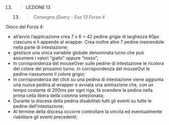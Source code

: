 13. > **LEZIONE 13**
     13. > *Consegna jQuery - Ese 13 Forza 4*

Gioco del Forza 4:
- all’avvio l’applicazione crea 7 x 6 = 42 pedine grigie di larghezza 60px ciascuno e li appende al
wrapper. Crea inoltre altre 7 pedine inserendole nella parte di intestazione;
- gestisce una unica variabile globale denominata turno che può assumere i valori “giallo” oppure
“rosso”;
- In corrispondenza del mouseOver sulle pedine di intestazione le ricolora del colore del prossimo
turno. In corrispondenza del mouseOut le pedine riassumono il colore grigio;
- In corrispondenza del click su una pedina di intestazione viene aggiunta una nuova pedina al
wrapper e avviata una animazione che, con un tempo costante di 200ms per ogni riga, fa scendere
la pedina nella prima cella libera della colonna selezionata;
- Durante la discesa della pedina disabilitati tutti gli eventi su tutte le pedine
dell’intestazione;
- Al termine della discesa occorre controllare la vincita ed eventualmente riabilitare gli eventi
precedenti;